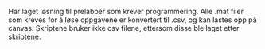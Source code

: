 Har laget løsning til prelabber som krever programmering. 
Alle .mat filer som kreves for å løse oppgavene er konvertert til .csv, og kan lastes opp på canvas. 
Skriptene bruker ikke csv filene, ettersom disse ble laget etter skriptene. 
